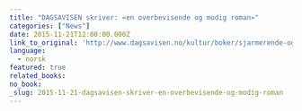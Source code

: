 ```yaml
---
title: "DAGSAVISEN skriver: «en overbevisende og modig roman»"
categories: ["News"]
date: 2015-11-21T12:00:00.000Z
link_to_original: 'http://www.dagsavisen.no/kultur/boker/sjarmerende-og-n%C3%A5del%C3%B8st-fra-linn-ullmann-1.470071'
language:
  - norsk
featured: true
related_books:
no_book:
_slug: 2015-11-21-dagsavisen-skriver-en-overbevisende-og-modig-roman
---
```


